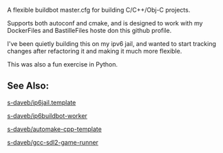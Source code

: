 A flexible buildbot master.cfg for building C/C++/Obj-C projects.

Supports both autoconf and cmake, and is designed to work with my DockerFiles and BastilleFiles hoste don this github profile.

I've been quietly building this on my ipv6 jail, and wanted to start tracking changes after refactoring it and making it much more flexible.

This was also a fun exercise in Python.

## See Also:

[s-daveb/ip6jail.template](https://github.com/s-daveb/ip6jail.template)

[s-daveb/ip6buildbot-worker](https://github.com/s-daveb/ip6buildbot-worker.template)

[s-daveb/automake-cpp-template](https://github.com/s-daveb/automake-cpp-template/tree/devel)

[s-daveb/gcc-sdl2-game-runner](https://github.com/s-daveb/gcc-sdl2-game-runner)
